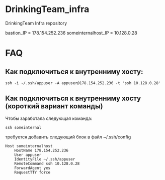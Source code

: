 ﻿# DrinkingTeam_infra
DrinkingTeam Infra repository

bastion_IP = 178.154.252.236
someinternalhost_IP = 10.128.0.28

# FAQ

## Как подключиться к внутренниму хосту:
```
ssh -i ~/.ssh/appuser -A appuser@178.154.252.236 -t 'ssh 10.128.0.28'
```

## Как подключиться к внутренниму хосту (короткий вариант команды)
Чтобы заработала следующая команда:
```
ssh someinternal
```
требуется добавить следующий блок в файл ~/.ssh/config
```
Host someinternalhost
    HostName 178.154.252.236
    User appuser
    IdentityFile ~/.ssh/appuser
    RemoteCommand ssh 10.128.0.28
    ForwardAgent yes
    RequestTTY force
```

